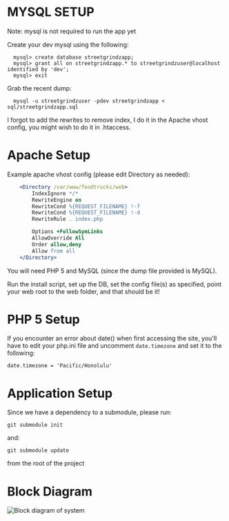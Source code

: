 MYSQL SETUP
===========

Note: mysql is not required to run the app yet

Create your dev mysql using the following:

```mysql
  mysql> create database streetgrindzapp;
  mysql> grant all on streetgrindzapp.* to streetgrindzuser@localhost identified by 'dev';
  mysql> exit
```

Grab the recent dump:

```mysql
  mysql -u streetgrindzuser -pdev streetgrindzapp < sql/streetgrindzapp.sql
```

I forgot to add the rewrites to remove index, I do it in the Apache vhost config, you might wish to do it in .htaccess.

Apache Setup
===========

Example apache vhost config (please edit Directory as needed):

```apache
    <Directory /var/www/foodtrucks/web>
        IndexIgnore */*
        RewriteEngine on
        RewriteCond %{REQUEST_FILENAME} !-f
        RewriteCond %{REQUEST_FILENAME} !-d
        RewriteRule . index.php

        Options +FollowSymLinks
        AllowOverride All
        Order allow,deny
        Allow from all
    </Directory>
```

You will need PHP 5 and MySQL (since the dump file provided is MySQL). 

Run the install script, set up the DB, set the config file(s) as specified, point your web root to the web folder, and that should be it!

PHP 5 Setup
===========

If you encounter an error about date() when first accessing the site, you'll 
have to edit your php.ini file and uncomment ``date.timezone``
and set it to the following: 

``date.timezone = 'Pacific/Honolulu'``

Application Setup
=================

Since we have a dependency to a submodule, please run:

``git submodule init``

and:

``git submodule update``

from the root of the project

Block Diagram
=============

![Block diagram of system](https://docs.google.com/drawings/pub?id=17EyP7j0F2t8dCOWSTPzzhh-TYtaI4mLNcs3pEZvhQvk&w=480&h=360)
